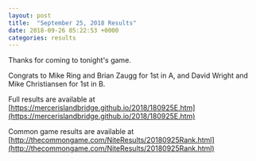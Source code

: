 ```yaml
---
layout: post
title:  "September 25, 2018 Results"
date: 2018-09-26 05:22:53 +0000
categories: results
---
```

Thanks for coming to tonight's game.

Congrats to Mike Ring and Brian Zaugg for 1st in A, and David Wright and Mike Christiansen for 1st in B.

Full results are available at [https://mercerislandbridge.github.io/2018/180925E.htm](https://mercerislandbridge.github.io/2018/180925E.htm)

Common game results are available at [http://thecommongame.com/NiteResults/20180925Rank.html](http://thecommongame.com/NiteResults/20180925Rank.html)
